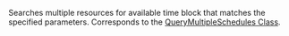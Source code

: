 Searches multiple resources for available time block that matches the specified parameters.
Corresponds to the [QueryMultipleSchedules Class](https://msdn.microsoft.com/library/microsoft.crm.sdk.messages.querymultipleschedulesrequest.aspx).
